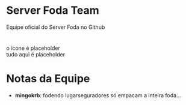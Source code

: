 # Server Foda Team
Equipe oficial do Server Foda no Github
#
o ícone é placeholder
<br>
tudo aqui é placeholder
# Notas da Equipe
<!-- pode escrever qualquer coisa desde que esteja formatado corretamente
ex.:
- **seu nick**: [texto fodão]
não se esqueça de criar uma nova linha no final pra isso -->
- **mingokrb**: fodendo lugarseguradores só empacam a inteira foda...
